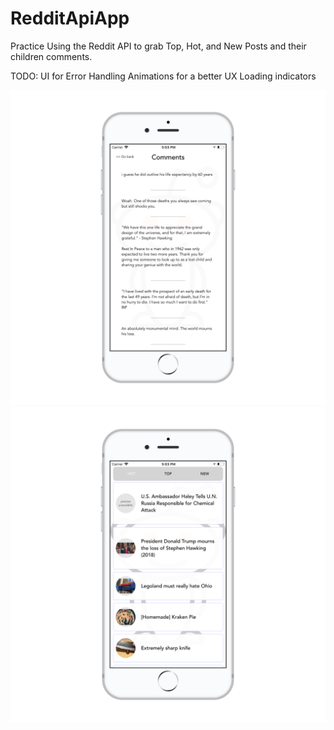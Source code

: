 # RedditApiApp

Practice Using the Reddit API to grab Top, Hot, and New Posts and their children comments.

TODO: 
UI for Error Handling
Animations for a better UX
Loading indicators

![alt text](screenshots/RedditAPIScreenshot1.png)
![alt text](screenshots/RedditAPIScreenshot2.png)
